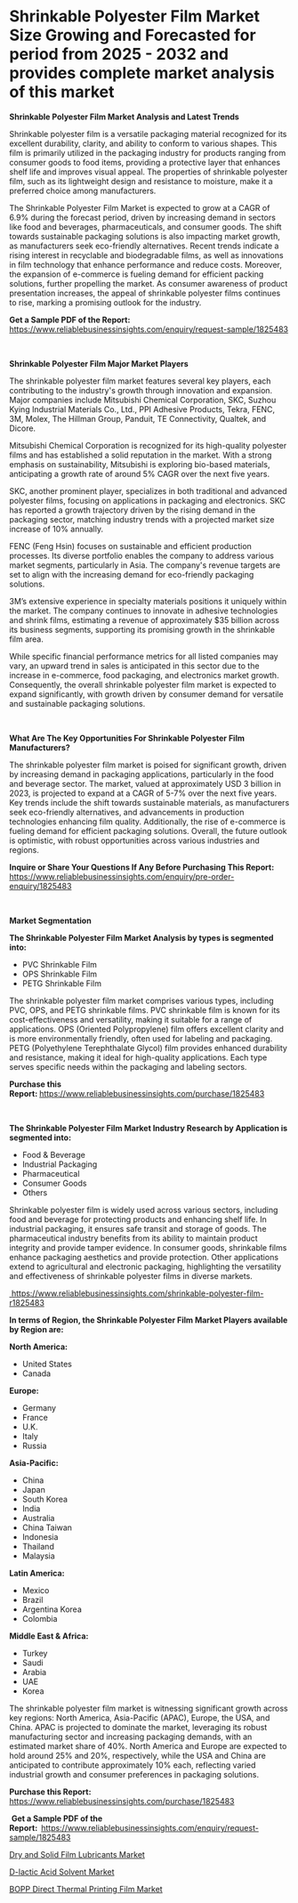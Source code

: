<p><h1>Shrinkable Polyester Film Market Size Growing and Forecasted for period from 2025 - 2032 and provides complete market analysis of this market</h1></p><p><strong>Shrinkable Polyester Film Market Analysis and Latest Trends</strong></p>
<p><p>Shrinkable polyester film is a versatile packaging material recognized for its excellent durability, clarity, and ability to conform to various shapes. This film is primarily utilized in the packaging industry for products ranging from consumer goods to food items, providing a protective layer that enhances shelf life and improves visual appeal. The properties of shrinkable polyester film, such as its lightweight design and resistance to moisture, make it a preferred choice among manufacturers.</p><p>The Shrinkable Polyester Film Market is expected to grow at a CAGR of 6.9% during the forecast period, driven by increasing demand in sectors like food and beverages, pharmaceuticals, and consumer goods. The shift towards sustainable packaging solutions is also impacting market growth, as manufacturers seek eco-friendly alternatives. Recent trends indicate a rising interest in recyclable and biodegradable films, as well as innovations in film technology that enhance performance and reduce costs. Moreover, the expansion of e-commerce is fueling demand for efficient packing solutions, further propelling the market. As consumer awareness of product presentation increases, the appeal of shrinkable polyester films continues to rise, marking a promising outlook for the industry.</p></p>
<p><strong>Get a Sample PDF of the Report:&nbsp;</strong> <a href="https://www.reliablebusinessinsights.com/enquiry/request-sample/1825483?utm_campaign=57&utm_medium=2&utm_source=Github&utm_content=ia&utm_term=03022025&utm_id=shrinkable-polyester-film">https://www.reliablebusinessinsights.com/enquiry/request-sample/1825483</a></p>
<p>&nbsp;</p>
<p><strong>Shrinkable Polyester Film Major Market Players</strong></p>
<p><p>The shrinkable polyester film market features several key players, each contributing to the industry's growth through innovation and expansion. Major companies include Mitsubishi Chemical Corporation, SKC, Suzhou Kying Industrial Materials Co., Ltd., PPI Adhesive Products, Tekra, FENC, 3M, Molex, The Hillman Group, Panduit, TE Connectivity, Qualtek, and Dicore.</p><p>Mitsubishi Chemical Corporation is recognized for its high-quality polyester films and has established a solid reputation in the market. With a strong emphasis on sustainability, Mitsubishi is exploring bio-based materials, anticipating a growth rate of around 5% CAGR over the next five years.</p><p>SKC, another prominent player, specializes in both traditional and advanced polyester films, focusing on applications in packaging and electronics. SKC has reported a growth trajectory driven by the rising demand in the packaging sector, matching industry trends with a projected market size increase of 10% annually.</p><p>FENC (Feng Hsin) focuses on sustainable and efficient production processes. Its diverse portfolio enables the company to address various market segments, particularly in Asia. The company's revenue targets are set to align with the increasing demand for eco-friendly packaging solutions.</p><p>3M’s extensive experience in specialty materials positions it uniquely within the market. The company continues to innovate in adhesive technologies and shrink films, estimating a revenue of approximately $35 billion across its business segments, supporting its promising growth in the shrinkable film area.</p><p>While specific financial performance metrics for all listed companies may vary, an upward trend in sales is anticipated in this sector due to the increase in e-commerce, food packaging, and electronics market growth. Consequently, the overall shrinkable polyester film market is expected to expand significantly, with growth driven by consumer demand for versatile and sustainable packaging solutions.</p></p>
<p>&nbsp;</p>
<p><strong>What Are The Key Opportunities For Shrinkable Polyester Film Manufacturers?</strong></p>
<p><p>The shrinkable polyester film market is poised for significant growth, driven by increasing demand in packaging applications, particularly in the food and beverage sector. The market, valued at approximately USD 3 billion in 2023, is projected to expand at a CAGR of 5-7% over the next five years. Key trends include the shift towards sustainable materials, as manufacturers seek eco-friendly alternatives, and advancements in production technologies enhancing film quality. Additionally, the rise of e-commerce is fueling demand for efficient packaging solutions. Overall, the future outlook is optimistic, with robust opportunities across various industries and regions.</p></p>
<p><strong>Inquire or Share Your Questions If Any Before Purchasing This Report:</strong> <a href="https://www.reliablebusinessinsights.com/enquiry/pre-order-enquiry/1825483?utm_campaign=57&utm_medium=2&utm_source=Github&utm_content=ia&utm_term=03022025&utm_id=shrinkable-polyester-film">https://www.reliablebusinessinsights.com/enquiry/pre-order-enquiry/1825483</a></p>
<p>&nbsp;</p>
<p><strong>Market Segmentation</strong></p>
<p><strong>The Shrinkable Polyester Film Market Analysis by types is segmented into:</strong></p>
<p><ul><li>PVC Shrinkable Film</li><li>OPS Shrinkable Film</li><li>PETG Shrinkable Film</li></ul></p>
<p><p>The shrinkable polyester film market comprises various types, including PVC, OPS, and PETG shrinkable films. PVC shrinkable film is known for its cost-effectiveness and versatility, making it suitable for a range of applications. OPS (Oriented Polypropylene) film offers excellent clarity and is more environmentally friendly, often used for labeling and packaging. PETG (Polyethylene Terephthalate Glycol) film provides enhanced durability and resistance, making it ideal for high-quality applications. Each type serves specific needs within the packaging and labeling sectors.</p></p>
<p><strong>Purchase this Report:&nbsp;</strong><a href="https://www.reliablebusinessinsights.com/purchase/1825483?utm_campaign=57&utm_medium=2&utm_source=Github&utm_content=ia&utm_term=03022025&utm_id=shrinkable-polyester-film">https://www.reliablebusinessinsights.com/purchase/1825483</a></p>
<p>&nbsp;</p>
<p><strong>The Shrinkable Polyester Film Market Industry Research by Application is segmented into:</strong></p>
<p><ul><li>Food & Beverage</li><li>Industrial Packaging</li><li>Pharmaceutical</li><li>Consumer Goods</li><li>Others</li></ul></p>
<p><p>Shrinkable polyester film is widely used across various sectors, including food and beverage for protecting products and enhancing shelf life. In industrial packaging, it ensures safe transit and storage of goods. The pharmaceutical industry benefits from its ability to maintain product integrity and provide tamper evidence. In consumer goods, shrinkable films enhance packaging aesthetics and provide protection. Other applications extend to agricultural and electronic packaging, highlighting the versatility and effectiveness of shrinkable polyester films in diverse markets.</p></p>
<p><a href="https://www.reliablebusinessinsights.com/shrinkable-polyester-film-r1825483?utm_campaign=57&utm_medium=2&utm_source=Github&utm_content=ia&utm_term=03022025&utm_id=shrinkable-polyester-film">&nbsp;https://www.reliablebusinessinsights.com/shrinkable-polyester-film-r1825483</a></p>
<p><strong>In terms of Region, the Shrinkable Polyester Film Market Players available by Region are:</strong></p>
<p>
    <p> <strong> North America: </strong>
        <ul>
            <li>United States</li>
            <li>Canada</li>
        </ul>
        </p> 
    <p> <strong> Europe: </strong>
        <ul>
            <li>Germany</li>
            <li>France</li>
            <li>U.K.</li>
            <li>Italy</li>
            <li>Russia</li>
        </ul>
        </p> 
    <p> <strong> Asia-Pacific: </strong>
        <ul>
            <li>China</li>
            <li>Japan</li>
            <li>South Korea</li>
            <li>India</li>
            <li>Australia</li>
            <li>China Taiwan</li>
            <li>Indonesia</li>
            <li>Thailand</li>
            <li>Malaysia</li>
        </ul>
        </p> 
    <p> <strong> Latin America: </strong>
        <ul>
            <li>Mexico</li>
            <li>Brazil</li>
            <li>Argentina Korea</li>
            <li>Colombia</li>
        </ul>
        </p> 
    <p> <strong> Middle East & Africa: </strong>
        <ul>
            <li>Turkey</li>
            <li>Saudi</li>
            <li>Arabia</li>
            <li>UAE</li>
            <li>Korea</li>
        </ul>
    </p>
    </p>
<p><p>The shrinkable polyester film market is witnessing significant growth across key regions: North America, Asia-Pacific (APAC), Europe, the USA, and China. APAC is projected to dominate the market, leveraging its robust manufacturing sector and increasing packaging demands, with an estimated market share of 40%. North America and Europe are expected to hold around 25% and 20%, respectively, while the USA and China are anticipated to contribute approximately 10% each, reflecting varied industrial growth and consumer preferences in packaging solutions.</p></p>
<p><strong>Purchase this Report: </strong><a href="https://www.reliablebusinessinsights.com/purchase/1825483?utm_campaign=57&utm_medium=2&utm_source=Github&utm_content=ia&utm_term=03022025&utm_id=shrinkable-polyester-film">https://www.reliablebusinessinsights.com/purchase/1825483</a></p>
<p>&nbsp;<strong>Get a Sample PDF of the Report:&nbsp;&nbsp;</strong><a href="https://www.reliablebusinessinsights.com/enquiry/request-sample/1825483?utm_campaign=57&utm_medium=2&utm_source=Github&utm_content=ia&utm_term=03022025&utm_id=shrinkable-polyester-film">https://www.reliablebusinessinsights.com/enquiry/request-sample/1825483</a></p>
<p><strong></strong></p>
<p><p><a href="https://github.com/borgomornar/Market-Research-Report-List-1/blob/main/dry-and-solid-film-lubricants-market.md?utm_campaign=57&utm_medium=2&utm_source=Github&utm_content=ia&utm_term=03022025&utm_id=shrinkable-polyester-film">Dry and Solid Film Lubricants Market</a></p><p><a href="https://github.com/simurmarzoa/Market-Research-Report-List-1/blob/main/d-lactic-acid-solvent-market.md?utm_campaign=57&utm_medium=2&utm_source=Github&utm_content=ia&utm_term=03022025&utm_id=shrinkable-polyester-film">D-lactic Acid Solvent Market</a></p><p><a href="https://github.com/gethunsides/Market-Research-Report-List-1/blob/main/bopp-direct-thermal-printing-film-market.md?utm_campaign=57&utm_medium=2&utm_source=Github&utm_content=ia&utm_term=03022025&utm_id=shrinkable-polyester-film">BOPP Direct Thermal Printing Film Market</a></p></p>